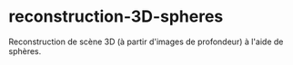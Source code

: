 reconstruction-3D-spheres
=========================

Reconstruction de scène 3D (à partir d'images de profondeur) à l'aide de sphères.
